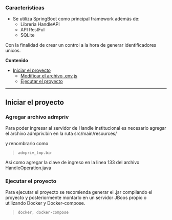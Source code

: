 ### Características

- Se utiliza SpringBoot como principal framework además de:
    - Libreria HandleAPI
    - API RestFul
    - SQLite

Con la finalidad de crear un control a la hora de generar identificadores unicos.

<!--# Proquest

<img src="https://migantoju.com/wp-content/uploads/2018/12/1_u_Jr6FozmyMCi3pe9ZsoFg-768x432.png"  width="384" height="216" />-->


**Contenido**

<!--ts-->
- [Iniciar el proyecto](#iniciar-el-proyecto)
    * [Modificar el archivo .env.js](#modificar-archivo-env)
	* [Ejecutar el proyecto](#ejecutar-el-proyecto)

<!--    * [Migrar base de datos](#migrar-base-de-datos)
    * [Crear role y usuario](#crear-role-y-usuario)-->
<!--te-->

** **

## Iniciar el proyecto


### Agregar archivo admpriv

Para poder ingresar al servidor de Handle institucional es necesario agregar el archivo admpriv.bin en la ruta src/main/resources/ 

y renombrarlo como 

>	`admpriv_tmp.bin`

Asi como agregar la clave de ingreso en la linea 133 del archivo HandleOperation.java


### Ejecutar el proyecto

Para ejecutar el proyecto se recomienda generar el .jar compilando el proyecto y posteriormente montarlo en un servidor JBoos propio o utilizando Docker y Docker-compose.


>	`docker, docker-compose`
